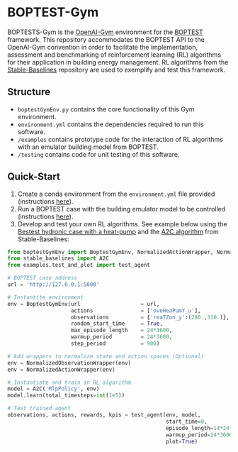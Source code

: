 # BOPTEST-Gym

BOPTESTS-Gym is the [OpenAI-Gym](https://gym.openai.com/) environment for the [BOPTEST](https://github.com/ibpsa/project1-boptest) framework. This repository accommodates the BOPTEST API to the OpenAI-Gym convention in order to facilitate the implementation, assessment and benchmarking of reinforcement learning (RL) algorithms for their application in building energy management. RL algorithms from the [Stable-Baselines](https://github.com/hill-a/stable-baselines) repository are used to exemplify and test this framework. 

## Structure
- `boptestGymEnv.py` contains the core functionality of this Gym environment.
- `environment.yml` contains the dependencies required to run this software. 
- `/examples` contains prototype code for the interaction of RL algorithms with an emulator building model from BOPTEST. 
- `/testing` contains code for unit testing of this software. 

## Quick-Start
1) Create a conda environment from the `environment.yml` file provided (instructions [here](https://docs.conda.io/projects/conda/en/latest/user-guide/tasks/manage-environments.html#creating-an-environment-from-an-environment-yml-file)). 
2) Run a BOPTEST case with the building emulator model to be controlled (instructions [here](https://github.com/ibpsa/project1-boptest/blob/master/README.md)).  
3) Develop and test your own RL algorithms. See example below using the [Bestest hydronic case with a heat-pump](https://github.com/ibpsa/project1-boptest/tree/master/testcases/bestest_hydronic_heat_pump) and the [A2C algorithm](https://stable-baselines.readthedocs.io/en/master/modules/a2c.html) from Stable-Baselines: 

```python
from boptestGymEnv import BoptestGymEnv, NormalizedActionWrapper, NormalizedObservationWrapper
from stable_baselines import A2C
from examples.test_and_plot import test_agent

# BOPTEST case address
url = 'http://127.0.0.1:5000'

# Instantite environment
env = BoptestGymEnv(url                   = url,
                    actions               = ['oveHeaPumY_u'],
                    observations          = {'reaTZon_y':(280.,310.)}, 
                    random_start_time     = True,
                    max_episode_length    = 24*3600,
                    warmup_period         = 24*3600,
                    step_period           = 900)

# Add wrappers to normalize state and action spaces (Optional)
env = NormalizedObservationWrapper(env)
env = NormalizedActionWrapper(env)  

# Instantiate and train an RL algorithm
model = A2C('MlpPolicy', env)
model.learn(total_timesteps=int(1e5))

# Test trained agent
observations, actions, rewards, kpis = test_agent(env, model, 
                                                  start_time=0, 
                                                  episode_length=14*24*3600,
                                                  warmup_period=24*3600,
                                                  plot=True)

```


